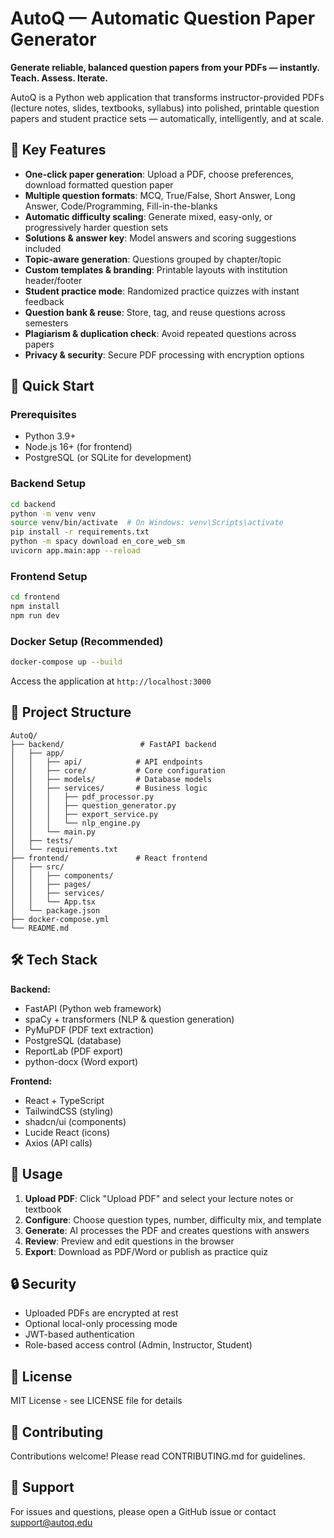 # AutoQ — Automatic Question Paper Generator

**Generate reliable, balanced question papers from your PDFs — instantly. Teach. Assess. Iterate.**

AutoQ is a Python web application that transforms instructor-provided PDFs (lecture notes, slides, textbooks, syllabus) into polished, printable question papers and student practice sets — automatically, intelligently, and at scale.

## 🎯 Key Features

- **One-click paper generation**: Upload a PDF, choose preferences, download formatted question paper
- **Multiple question formats**: MCQ, True/False, Short Answer, Long Answer, Code/Programming, Fill-in-the-blanks
- **Automatic difficulty scaling**: Generate mixed, easy-only, or progressively harder question sets
- **Solutions & answer key**: Model answers and scoring suggestions included
- **Topic-aware generation**: Questions grouped by chapter/topic
- **Custom templates & branding**: Printable layouts with institution header/footer
- **Student practice mode**: Randomized practice quizzes with instant feedback
- **Question bank & reuse**: Store, tag, and reuse questions across semesters
- **Plagiarism & duplication check**: Avoid repeated questions across papers
- **Privacy & security**: Secure PDF processing with encryption options

## 🚀 Quick Start

### Prerequisites

- Python 3.9+
- Node.js 16+ (for frontend)
- PostgreSQL (or SQLite for development)

### Backend Setup

```bash
cd backend
python -m venv venv
source venv/bin/activate  # On Windows: venv\Scripts\activate
pip install -r requirements.txt
python -m spacy download en_core_web_sm
uvicorn app.main:app --reload
```

### Frontend Setup

```bash
cd frontend
npm install
npm run dev
```

### Docker Setup (Recommended)

```bash
docker-compose up --build
```

Access the application at `http://localhost:3000`

## 📁 Project Structure

```
AutoQ/
├── backend/                 # FastAPI backend
│   ├── app/
│   │   ├── api/            # API endpoints
│   │   ├── core/           # Core configuration
│   │   ├── models/         # Database models
│   │   ├── services/       # Business logic
│   │   │   ├── pdf_processor.py
│   │   │   ├── question_generator.py
│   │   │   ├── export_service.py
│   │   │   └── nlp_engine.py
│   │   └── main.py
│   ├── tests/
│   └── requirements.txt
├── frontend/               # React frontend
│   ├── src/
│   │   ├── components/
│   │   ├── pages/
│   │   ├── services/
│   │   └── App.tsx
│   └── package.json
├── docker-compose.yml
└── README.md
```

## 🛠️ Tech Stack

**Backend:**
- FastAPI (Python web framework)
- spaCy + transformers (NLP & question generation)
- PyMuPDF (PDF text extraction)
- PostgreSQL (database)
- ReportLab (PDF export)
- python-docx (Word export)

**Frontend:**
- React + TypeScript
- TailwindCSS (styling)
- shadcn/ui (components)
- Lucide React (icons)
- Axios (API calls)

## 📖 Usage

1. **Upload PDF**: Click "Upload PDF" and select your lecture notes or textbook
2. **Configure**: Choose question types, number, difficulty mix, and template
3. **Generate**: AI processes the PDF and creates questions with answers
4. **Review**: Preview and edit questions in the browser
5. **Export**: Download as PDF/Word or publish as practice quiz

## 🔒 Security

- Uploaded PDFs are encrypted at rest
- Optional local-only processing mode
- JWT-based authentication
- Role-based access control (Admin, Instructor, Student)

## 📝 License

MIT License - see LICENSE file for details

## 🤝 Contributing

Contributions welcome! Please read CONTRIBUTING.md for guidelines.

## 📧 Support

For issues and questions, please open a GitHub issue or contact support@autoq.edu
